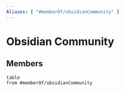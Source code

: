 ```yaml
---
Aliases: [ "#memberOf/obsidianCommunity" ]
---
```

# Obsidian Community

## Members

```dataview
table
from #memberOf/obsidianCommunity
```

